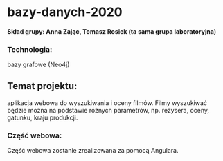 # bazy-danych-2020
#### Skład grupy: Anna Zając, Tomasz Rosiek (ta sama grupa laboratoryjna)
### Technologia:
  bazy grafowe (Neo4j)
## Temat projektu:
  aplikacja webowa do wyszukiwania i oceny filmów.  Filmy wyszukiwać będzie można na podstawie różnych parametrów, np. reżysera,          oceny, gatunku, kraju produkcji.
### Część webowa:
Część webowa zostanie zrealizowana za pomocą Angulara.
